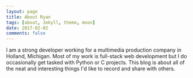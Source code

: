 ```yaml
---
layout: page
title: About Ryan
tags: [about, Jekyll, theme, moon]
date: 2017-02-02
comments: false
---
```


I am a strong developer working for a multimedia production company in Holland, Michigan. Most of my work is full-stack web development but I do occasionally get tasked with Python or C projects. This blog is about all of the neat and interesting things I'd like to record and share with others. 
